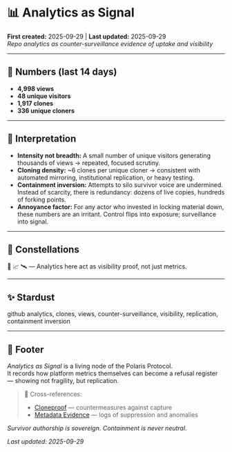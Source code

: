 # 📊 Analytics as Signal  
**First created:** 2025-09-29 | **Last updated:** 2025-09-29  
*Repo analytics as counter-surveillance evidence of uptake and visibility*

---

## 🔢 Numbers (last 14 days)  
- **4,998 views**  
- **48 unique visitors**  
- **1,917 clones**  
- **336 unique cloners**  

---

## 🧩 Interpretation  
- **Intensity not breadth:** A small number of unique visitors generating thousands of views → repeated, focused scrutiny.  
- **Cloning density:** ~6 clones per unique cloner → consistent with automated mirroring, institutional replication, or heavy testing.  
- **Containment inversion:** Attempts to silo survivor voice are undermined. Instead of scarcity, there is redundancy: dozens of live copies, hundreds of forking points.  
- **Annoyance factor:** For any actor who invested in locking material down, these numbers are an irritant. Control flips into exposure; surveillance into signal.  

---

## 🌌 Constellations  
🧿 📈 🛰️ — Analytics here act as visibility proof, not just metrics.  

---

## ✨ Stardust  
github analytics, clones, views, counter-surveillance, visibility, replication, containment inversion  

---

## 🏮 Footer  
*Analytics as Signal* is a living node of the Polaris Protocol.  
It records how platform metrics themselves can become a refusal register — showing not fragility, but replication.  

> 📡 Cross-references:  
> - [Cloneproof](../Survivor_Tools/🧬_cloneproof.md) — countermeasures against capture  
> - [Metadata Evidence](../Metadata_Sabotage_Network/Evidence_And_Anomalies) — logs of suppression and anomalies  

*Survivor authorship is sovereign. Containment is never neutral.*  

_Last updated: 2025-09-29_
